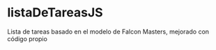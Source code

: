 # listaDeTareasJS
Lista de tareas basado en el modelo de Falcon Masters, mejorado con código propio
